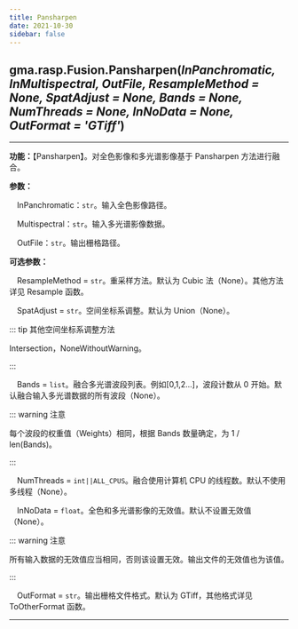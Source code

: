 ```yaml
---
title: Pansharpen
date: 2021-10-30
sidebar: false
---
```


## gma.rasp.Fusion.**Pansharpen**(*InPanchromatic, InMultispectral, OutFile, ResampleMethod = None, SpatAdjust = None, Bands = None, NumThreads = None, InNoData = None, OutFormat = 'GTiff'*)

---

**功能：**【Pansharpen】。对全色影像和多光谱影像基于 Pansharpen 方法进行融合。

**参数：** 

&emsp;InPanchromatic：`str`。输入全色影像路径。

&emsp;Multispectral：`str`。输入多光谱影像数据。

&emsp;OutFile：`str`。输出栅格路径。

**可选参数：** 

&emsp;ResampleMethod = `str`。重采样方法。默认为 Cubic 法（None）。其他方法详见 Resample 函数。

&emsp;SpatAdjust = `str`。空间坐标系调整。默认为 Union（None）。

::: tip 其他空间坐标系调整方法

Intersection，NoneWithoutWarning。

:::

&emsp;Bands = `list`。融合多光谱波段列表。例如[0,1,2...]，波段计数从 0 开始。默认融合输入多光谱数据的所有波段（None）。

::: warning 注意

每个波段的权重值（Weights）相同，根据 Bands 数量确定，为 1 / len(Bands)。

:::

&emsp;NumThreads = `int||ALL_CPUS`。融合使用计算机 CPU 的线程数。默认不使用多线程（None）。

&emsp;InNoData = `float`。全色和多光谱影像的无效值。默认不设置无效值（None）。

::: warning 注意

所有输入数据的无效值应当相同，否则该设置无效。输出文件的无效值也为该值。

:::

&emsp;OutFormat = `str`。输出栅格文件格式。默认为 GTiff，其他格式详见 ToOtherFormat 函数。

---

